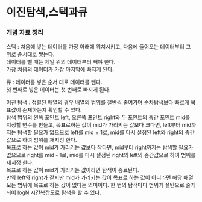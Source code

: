 # 이진탐색,스택과큐

### 개념 자료 정리
스택 : 처음에 넣는 데이터를 가장 아래에 위치시키고, 다음에 들어오는 데이터부터 그 위로 순서대로 쌓는다.   
데이터를 뺄 때는 제일 위의 데이터부터 빼야 한다.   
가장 처음의 데이터가 가장 마지막에 빠지게 된다.


큐 : 데이터를 넣은 순서 대로 데이터를 뺀다.   
첫 번째로 넣은 데이터는 첫 번째로 빠지게 된다.   


이진 탐색 : 정렬된 배열의 경우 배열의 범위를 절반씩 줄여가며 순차탐색보다 빠르게 목표값이 존재하는지 확인할 수 있다.   
탐색 범위의 왼쪽 포인트 left, 오른쪽 포인트 right와 두 포인트의 중간 포인트 mid를 지정할 변수를 만들고, 목표로하는 값이 mid가 가리키는 값보다 크다면, left부터 mid까지는 탐색할 필요가 없으므로 left를 mid + 1로, mid를 다시 설정된 left와 right의 중간값으로 하여 범위를 재지정 한다.   
목표로 하는 값이 mid가 가리키는 값보다 작다면, mid부터 right까지는 탐색할 필요가 없으므로 right를 mid - 1로, mid를 다시 설정된 right와 left의 중간값으로 하여 범위를 재지정 한다.   
목표로 하는 값이 mid가 가리키는 값이라면 탐색이 종료된다.   
만약 left와 right가 같지만 mid가 가리키는 값이 목표로 하는 값이 아니라면 해당 배열 모든 범위에 목표로 하는 값이 없다는 의미이다.
한 번의 탐색마다 범위가 절반으로 줄게 되어 logN 시간복잡도로 탐색을 할 수 있다.